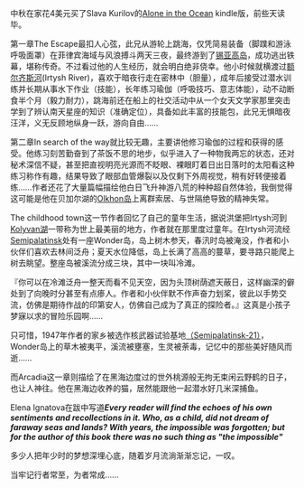 中秋在家花4美元买了Slava Kurilov的<a href="https://www.amazon.com/Alone-Ocean-Slava-Kurilov-S/dp/9655558967/ref=sr_1_1?crid=I6WJC34F0QQH&dib=eyJ2IjoiMSJ9.S_nGs9dieVxm7FUT6McDOcw7Ljs7bJx7abLFJ7qoI7ENgHcMXpb2JpaH31kY4A5iOm86YruCRtDijmjJn31Meo0CEJ7jnhEdJ65aib2uuAkvMPydHB6n7ljDn-io5S1zEicmWpjiWgUdfxasj-n0EET-JXgZuHycBVY7QuBibMHWiDHPPRI95beXWMoYsbiiKe_cV2udZ2K8uurtYU7SCWXZuVkDkzB55AR3bgx0ha8.tOm_ZQNL-cRUHvNWAHUX1VEeu53a74nWAfsz4gDGnDY&dib_tag=se&keywords=alone+in+the+ocean&qid=1732099894&sprefix=alone+in+the+ocean%2Caps%2C475&sr=8-1">Alone in the Ocean</a> kindle版，前些天读毕。

第一章The Escape最扣人心弦，此兄从游轮上跳海，仅凭简易装备（脚蹼和游泳呼吸面罩）在菲律宾海域与风浪搏斗两天三夜，最终游到了<a href="https://zh.wikipedia.org/wiki/%E9%94%A1%E4%BA%9A%E9%AB%98%E5%B2%9B">锡亚高岛</a>，成功逃出铁幕，堪称传奇。不过看过他的人生经历，就会明白绝非侥幸。他小时候就横渡过<a href="https://zh.wikipedia.org/wiki/%E9%A2%9D%E5%B0%94%E9%BD%90%E6%96%AF%E6%B2%B3">额尔齐斯河</a>(Irtysh River)，喜欢于暗夜行走在密林中（胆量），成年后接受过潜水训练并长期从事水下作业（技能），长年练习瑜伽（呼吸技巧、意志体能），动不动断食半个月（毅力耐力），跳海前还在船上的社交活动中从一个女天文学家那里突击学到了辨认南天星座的知识（准确定位），具备如此丰富的技能包，此兄无惧暗夜汪洋，义无反顾地纵身一跃，游向自由……

第二章In search of the way就比较无趣，主要讲他修习瑜伽的过程和获得的感受。他练习刻苦勤奋到了茶饭不思的地步，似乎进入了一种物我两忘的状态，还对秘术深信不疑，甚至把直视明亮光源而不眨眼、裸眼盯着日出日落时的太阳看这种练习称作有趣，结果导致了眼部血管爆裂以及仅剩下外周视觉，稍有好转便接着练……作者还花了大量篇幅描绘他白日飞升神游八荒的种种超自然体验，我倒觉得这可能是他在贝加尔湖的<a href="https://zh.wikipedia.org/wiki/%E5%A5%A7%E7%88%BE%E6%B4%AA%E5%B3%B6">Olkhon岛</a>上离群索居、与世隔绝导致的精神失常。

The childhood town这一节作者回忆了自己的童年生活，据说洪堡把Irtysh河到<a href="https://zh.wikipedia.org/wiki/%E7%A7%91%E9%9B%B7%E8%90%AC%E6%B9%96">Kolyvan湖</a>一带称为世上最美丽的地方，作者就在那里度过童年。在Irtysh河流经<a href="https://zh.wikipedia.org/wiki/%E5%A1%9E%E6%A2%85%E4%BC%8A">Semipalatinsk</a>处有一座Wonder岛，岛上树木参天，春汛时岛被淹没，作者和小伙伴们喜欢去林间泛舟；夏天水位降低，岛上长满了高高的蔓草，要寻路只能爬上树去眺望。整座岛被溪流分成三块，其中一块叫冷滩。

『你可以在冷滩泛舟一整天而看不见天空，因为头顶树荫遮天蔽日，这样幽深的僻处到了向晚时分甚至有点瘆人。作者和小伙伴默不作声奋力划桨，彼此以手势交流，仿佛是期待作战的印第安人，仿佛自己成为了真正的探险者。』这真是小孩子梦寐以求的冒险乐园啊……

只可惜，1947年作者的家乡被选作核武器试验基地<a href="https://zh.wikipedia.org/wiki/%E5%A1%9E%E7%B1%B3%E5%B7%B4%E6%8B%89%E9%87%91%E6%96%AF%E5%85%8B%E5%9F%BA%E5%9C%B0">（Semipalatinsk-21）</a>，Wonder岛上的草木被夷平，溪流被壅塞，生灵被荼毒，记忆中的那些美好随风而逝……

而Arcadia这一章则描绘了在黑海边度过的世外桃源般无拘无束闲云野鹤的日子，也让人神往。他在黑海边收养的猫，居然能跟他一起潜水好几米深捕鱼。

Elena Ignatova在跋中写道***Every reader will find the echoes of his own sentiments and recollections in it. Who, as a child, did not dream of faraway seas and lands? With years, the impossible was forgotten; but for the author of this book there was no such thing as "the impossible"***

多少人把年少时的梦想深埋心底，随着岁月流淌渐渐忘记，一叹。

当牢记行者常至，为者常成……
